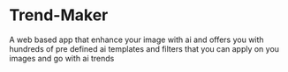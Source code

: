 # Trend-Maker
A web based app that enhance your image with ai and offers you with hundreds of pre defined ai templates and filters that you can apply on you images and go with ai trends
